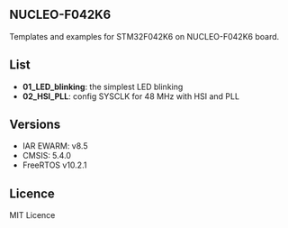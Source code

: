 ## NUCLEO-F042K6

Templates and examples for STM32F042K6 on NUCLEO-F042K6 board.

## List
  - **01_LED_blinking**: the simplest LED blinking
  - **02_HSI_PLL**: config SYSCLK for 48 MHz with HSI and PLL

## Versions
  - IAR EWARM: v8.5
  - CMSIS: 5.4.0
  - FreeRTOS v10.2.1

## Licence
MIT Licence
